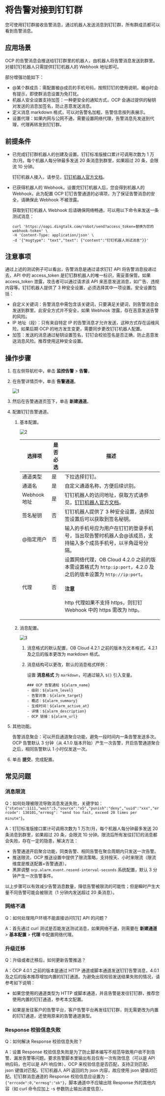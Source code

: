 # 将告警对接到钉钉群

您可使用钉钉群接收告警消息，通过机器人发送消息到钉钉群，所有群成员都可以看到告警消息。

## 应用场景

OCP 的告警消息会推送给钉钉群里的机器人，由机器人将告警消息发送到群里。对接钉钉机器人只需提供钉钉机器人的 Webhook 地址即可。

部分增强功能如下：

* @某个群成员：需配置被@成员的手机号码，按照钉钉的使用说明，被@时会有提示，即使群消息设置为免打扰。
* 机器人安全设置支持加签：一种更安全的通知方式，OCP 会通过提供的秘钥对发送的消息加签名，防止恶意发送消息。
* 定义消息 markdown 格式，可以对告警名加粗，告警信息按列表展示。
* 设置代理：如果内网与公网不通，需要设置网络代理，告警消息先发送到代理，代理再转发到钉钉群。

## 前提条件

* 已完成钉钉群机器人的创建及设置。钉钉标准版接口累计可调用次数为 1 万次/月。每个机器人每分钟最多发送 20 条消息到群里，如果超过 20 条，会限流 10 分钟。

  钉钉机器人接入，请参见，[钉钉机器人官方文档](https://open.dingtalk.com/document/orgapp/custom-robot-access)。

* 已获得机器人的 Webhook。设置完钉钉机器人后，您会得到机器人的 Webhook，此为配置 OCP 钉钉告警通道的必填项，为了保证告警消息的安全，请确保此 Webhook 不被泄露。

  获取到钉钉机器人 Webhook 后请确保网络畅通，可以用以下命令来发送一条测试消息：

    ```shell
    curl 'https://oapi.dingtalk.com/robot/send?access_token=替换为您的webhook-token' \
    -H 'Content-Type: application/json' \
    -d '{"msgtype": "text","text": {"content":"钉钉机器人测试消息"}}'
    ```

## 注意事项

通过上述的测试例子可以看出，告警消息是通过请求钉钉 API 将告警消息投递过去，API 中的 access_token 是钉钉群机器人的唯一标识，需妥善保管。如果 access_token 泄露，攻击者可以通过请求该 API 来恶意发送消息，如广告、违规内容等。钉钉机器人提供了 3 种安全设置，必须选择其中一项设置。安全设置包括：

* 自定义关键词：告警消息中需包含该关键词，只要满足关键词，则告警消息会发送到群里。此安全方式并不安全，如果 Webhook 泄露，存在恶意发送告警的风险。
* IP 地址（段）：只有来自特定 IP 的告警消息才允许发送，这种方式存在运维风险，如果后期 OCP 的地方发生变更，需要同步更改钉钉机器人配置。
* 加签：发送的消息通过秘钥设置签名，钉钉会校验签名是否正确，防止恶意发送消息风险。推荐使用这种安全设置。

## 操作步骤

1. 在左侧导航栏中，单击 **监控告警** > **告警**。

2. 在告警详情页中，单击 **告警通道**。

    ![1](https://obbusiness-private.oss-cn-shanghai.aliyuncs.com/doc/img/ocp/421/%E9%85%8D%E7%BD%AE%E9%92%89%E9%92%89%E5%91%8A%E8%AD%A6-1.png)

3. 然后在告警通道页签下，单击 **新建通道**。

4. 配置钉钉告警通道。

    1. 基本配置。

        ![2](https://obbusiness-private.oss-cn-shanghai.aliyuncs.com/doc/img/ocp/421/%E9%85%8D%E7%BD%AE%E9%92%89%E9%92%89%E5%91%8A%E8%AD%A6-2.png)

        | 选择项 | 是否必选 | 描述 |
        |-------|----------|------|
        | 通道类型 | 是 | 下拉选择钉钉。 |
        | 通道名 | 是 | 自定义通道名称，方便后续识别。 |
        | Webhook 地址 | 是 | 钉钉机器人的访问地址，获取方式请参见，[钉钉机器人官方文档](https://open.dingtalk.com/document/orgapp/custom-robot-access)。 |
        | 签名秘钥 | 否 | 钉钉机器人提供了 3 种安全设置，选择加签设置后可以获取到签名秘钥。 |
        | @指定用户 | 否 | 输入的手机号应为用户在钉钉的登录手机号，当出现告警时机器人会@该成员，支持输入多个成员手机号，以半角逗号分隔。 |
        | 代理 | 否 | 设置网络代理，OB Cloud 4.2.0 之前的版本需设置格式为 `http:ip:port`，4.2.0 及之后的版本设置为 `http://ip:port`。<main id="notice" type='notice'><h4>注意</h4><p>http 代理如果不支持 https，则钉钉 Webhook 中的 https 需改为 http。</p></main> |

    2. 消息配置。

        ![3](https://obbusiness-private.oss-cn-shanghai.aliyuncs.com/doc/img/ocp/421/%E9%85%8D%E7%BD%AE%E9%92%89%E9%92%89%E5%91%8A%E8%AD%A6-3.png)

        1. 消息格式的默认配置，OB Cloud 4.2.1 之前的版本为文本格式，4.2.1 及之后的版本更改为 markdown 格式。

        2. 消息结构可以更改，默认的消息格式样例：

           设置 **消息格式** 为 `markdown`，可通过输入 `${}` 引入变量。

            ```shell
            ### OCP 告警通知 ${alarm_name}
            - 级别：${alarm_level}
            - 告警对象：${alarm_target}
            - 概述：${alarm_summary}
            - 生成时间：${alarm_active_at}
            - 详情：${alarm_description}
            - OCP 链接：${alarm_url}
            ```

5. 其他功能。

   告警消息聚合：可以开启通道聚合功能，避免一段时间内一条告警发送多次。OCP 告警默认 3 分钟（从 4.1.0 版本开始）产生一次告警，开启告警通道聚合之后，相同告警默认 1 小时仅发送一次。

6. 单击 **提交**，完成配置。

## 常见问题

### 消息限流

Q：如何处理被限流导致消息发送失败，关键字如：`{"status":1111,"wait":5,"source":"x5","punish":"deny","uuid":"xxx","errcode": 130101,"errmsg": "send too fast, exceed 20 times per minute"}`。

A：钉钉标准版接口累计可调用次数为 1 万次/月，每个机器人每分钟最多发送 20 条消息到群里，如果超过 20 条，会限流 10 分钟。限流后所有发往钉钉的消息都会失败，存在一定的隐患，解决方法：

* 告警通道开启聚合功能，同类告警、相同告警在聚合周期内只发送一次告警。
* 推送限流，OCP 推送设置中提供了限流策略，支持按天、小时来限流（限流维度是推送配置+告警通道）。
* 黑屏调整 `ocp.alarm.event.resend-interval-seconds` 系统配置，默认 3 分钟产生一次告警事件。

以上步骤可以有效减少告警消息数量，降低告警被限流的可能性；但是瞬时产生大量不同告警可能会被限流（1 分钟内发送超过 20 条消息）。

### 网络不通

Q：如何处理用户环境不能直接访问钉钉 API 的问题？

A：首先通过 curl 测试是否能发送测试消息，如果网络不通，则需要在 **新建通道** > **基本配置** > **代理** 中配置网络代理。

### 升级迁移

Q：升级或者迁移后，如何更新告警推送？

A：OCP 4.0.1 之前的版本是通过 HTTP 通道或脚本通道发送钉钉告警消息，4.0.1 及之后的版本推荐增加内置的钉钉通道。为避免出现校验发送结果失败的情况，请参考如下说明：

* 如果您使用的通道类型为 HTTP 或脚本通道，并且告警是发往钉钉群，推荐您使用内置的钉钉通道，参考本文配置。

* 如果是发往客户的告警平台，客户告警平台再发往钉钉群，则无需更改为内置的钉钉通道，还使用原来的告警通道类型。

### Response 校验信息失败

Q：如何解决 Response 校验信息失败？

A：设置 Response 校验信息失败是为了防止脚本编写不规范导致用户收不到告警、漏发告警等问题。要求告警脚本里输出有且仅有一次有效信息（可以是 API 响应码，也可以是 API 响应体），OCP 来校验信息是否匹配，支持正则匹配、json 键值对匹配。钉钉机器人 API 返回的为 json 内容，故应使用 json 键值对匹配。钉钉群消息通道的 Response 校验信息应设置为：`{"errcode":0,"errmsg":"ok"}`，脚本通道中不应输出除 Response 外的其他内容（如 curl 命令应加上 -s 参数防止输出进度信息）。
